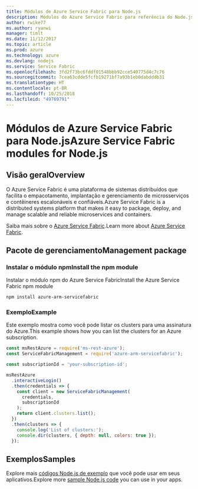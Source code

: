 ```yaml
---
title: Módulos de Azure Service Fabric para Node.js
description: Módulos do Azure Service Fabric para referência do Node.js
author: rwike77
ms.author: ryanwi
manager: timlt
ms.date: 11/12/2017
ms.topic: article
ms.prod: azure
ms.technology: azure
ms.devlang: nodejs
ms.service: Service Fabric
ms.openlocfilehash: 3fd2f73bc6fddf01548bbb92cce540775d4c7c76
ms.sourcegitcommit: 7cea63cdde5fcfb19271bf7a93b1eb0dabdddb31
ms.translationtype: HT
ms.contentlocale: pt-BR
ms.lasthandoff: 10/25/2018
ms.locfileid: "49769791"
---
```

# <a name="azure-service-fabric-modules-for-nodejs"></a><span data-ttu-id="b0961-103">Módulos de Azure Service Fabric para Node.js</span><span class="sxs-lookup"><span data-stu-id="b0961-103">Azure Service Fabric modules for Node.js</span></span>

## <a name="overview"></a><span data-ttu-id="b0961-104">Visão geral</span><span class="sxs-lookup"><span data-stu-id="b0961-104">Overview</span></span>

<span data-ttu-id="b0961-105">O Azure Service Fabric é uma plataforma de sistemas distribuídos que facilita o empacotamento, implantação e gerenciamento de microsserviços e contêineres escalonáveis e confiáveis.</span><span class="sxs-lookup"><span data-stu-id="b0961-105">Azure Service Fabric is a distributed systems platform that makes it easy to package, deploy, and manage scalable and reliable microservices and containers.</span></span>

<span data-ttu-id="b0961-106">Saiba mais sobre o [Azure Service Fabric](https://docs.microsoft.com/azure/service-fabric/service-fabric-overview).</span><span class="sxs-lookup"><span data-stu-id="b0961-106">Learn more about [Azure Service Fabric](https://docs.microsoft.com/azure/service-fabric/service-fabric-overview).</span></span>

## <a name="management-package"></a><span data-ttu-id="b0961-107">Pacote de gerenciamento</span><span class="sxs-lookup"><span data-stu-id="b0961-107">Management package</span></span>

### <a name="install-the-npm-module"></a><span data-ttu-id="b0961-108">Instalar o módulo npm</span><span class="sxs-lookup"><span data-stu-id="b0961-108">Install the npm module</span></span>

<span data-ttu-id="b0961-109">Instalar o módulo npm do Azure Service Fabric</span><span class="sxs-lookup"><span data-stu-id="b0961-109">Install the Azure Service Fabric npm module</span></span>

```bash
npm install azure-arm-servicefabric
```

### <a name="example"></a><span data-ttu-id="b0961-110">Exemplo</span><span class="sxs-lookup"><span data-stu-id="b0961-110">Example</span></span>

<span data-ttu-id="b0961-111">Este exemplo mostra como você pode listar os clusters para uma assinatura do Azure.</span><span class="sxs-lookup"><span data-stu-id="b0961-111">This example shows how you can list the clusters for an Azure subscription.</span></span>

```javascript
const msRestAzure = require('ms-rest-azure');
const ServiceFabricManagement = require('azure-arm-servicefabric');

const subscriptionId = 'your-subscription-id';

msRestAzure
  .interactiveLogin()
  .then(credentials => {
    const client = new ServiceFabricManagement(
      credentials,
      subscriptionId
    );
    return client.clusters.list();
  })
  .then(clusters => {
    console.log('List of clusters:');
    console.dir(clusters, { depth: null, colors: true });
  });
```

## <a name="samples"></a><span data-ttu-id="b0961-112">Exemplos</span><span class="sxs-lookup"><span data-stu-id="b0961-112">Samples</span></span>

<span data-ttu-id="b0961-113">Explore mais [códigos Node.js de exemplo](https://azure.microsoft.com/resources/samples/?platform=nodejs) que você pode usar em seus aplicativos.</span><span class="sxs-lookup"><span data-stu-id="b0961-113">Explore more [sample Node.js code](https://azure.microsoft.com/resources/samples/?platform=nodejs) you can use in your apps.</span></span>
